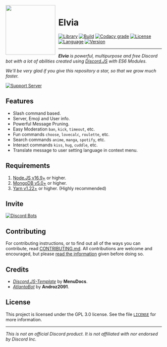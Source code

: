 <img width="160" height="160" align="left" style="float: left; margin: 0 10px 10px 0;" src="https://i.imgur.com/EDf862b.jpeg">

# Elvia

[![Library](https://img.shields.io/badge/library-discord.js-5865f2?style=for-the-badge)](https://discord.js.org/#/)
[![Build](https://img.shields.io/github/workflow/status/Rygent/ElviaBot/Lint?logo=github&style=for-the-badge)](https://github.com/Rygent/ElviaBot/actions/workflows/lint.yml)
[![Codacy grade](https://img.shields.io/codacy/grade/f7c237153ea545059c7d0521e59def69/main?logo=codacy&style=for-the-badge)](https://app.codacy.com/gh/Rygent/ElviaBot/dashboard)
[![License](https://img.shields.io/github/license/Rygent/ElviaBot?style=for-the-badge)](./LICENSE)
[![Language](https://img.shields.io/github/languages/top/Rygent/ElviaBot?color=f0db4f&logoColor=white&style=for-the-badge)]()
[![Version](https://img.shields.io/github/package-json/v/Rygent/ElviaBot/main?label=version&color=ff4949&style=for-the-badge)](./package.json)

---

<i>**Elvia** is powerful, multipurpose and free Discord bot with a lot of abilities created using [Discord.JS](https://github.com/discordjs/discord.js) with ES6 Modules.

We'll be very glad if you give this repository a star, so that we grow much faster.
</i>

[![Support Server](https://invidget.switchblade.xyz/FD5MMabf8Y)](https://discord.gg/FD5MMabf8Y)

## Features

* Slash command based.
* Server, Emoji and User info.
* Powerful Message Pruning.
* Easy Moderation `ban`, `kick`, `timeout`, etc.
* Fun commands `choose`, `lovecalc`, `roulette`, etc.
* Search commands `anime`, `manga`, `spotify`, etc.
* Interact commands `kiss`, `hug`, `cuddle`, etc.
* Translate message to user setting language in context menu.

## Requirements
1. [Node.JS v16.9+](https://nodejs.org/en/download) or higher.
2. [MongoDB v5.0+](https://www.mongodb.com/try/download/community) or higher.
3. [Yarn v1.22+](https://yarnpkg.com/en/docs/install) or higher. (Highly recommended)

## Invite
[![Discord Bots](https://top.gg/api/widget/614645495779819551.svg)](https://top.gg/bot/614645495779819551)

## Contributing
For contributing instructions, or to find out all of the ways you can contribute, read [CONTRIBUTING.md](./.github/CONTRIBUTING.md). All contributions are welcome and encouraged, but please [read the information](./.github/CONTRIBUTING.md) given before doing so.

## Credits
* <i>[Discord.JS-Template](https://github.com/MenuDocs/discord.js-template)</i> by **MenuDocs**.
* <i>[AtlantaBot](https://github.com/Androz2091/AtlantaBot)</i> by **Androz2091**.

## License
This project is licensed under the GPL 3.0 license. See the file [`LICENSE`](./LICENSE) for more information.

---
<i>This is not an official Discord product. It is not affiliated with nor endorsed by Discord Inc.</i>
